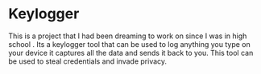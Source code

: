 # Keylogger
This is a project that I had been dreaming to work on since I was in high school . 
Its a keylogger tool that can be used to log anything you type on your device it captures all the data and sends it back to you. 
This tool can be used to steal credentials and invade privacy.
